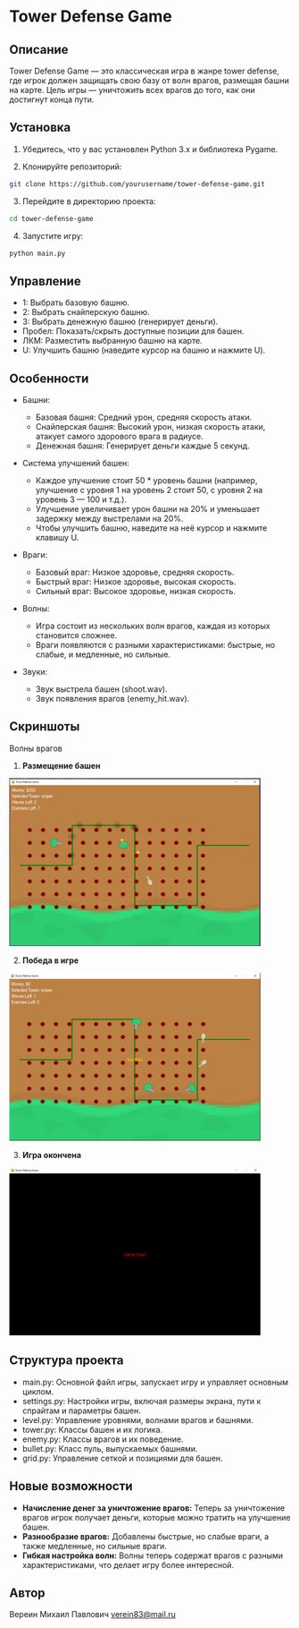 # Tower Defense Game

## Описание

Tower Defense Game — это классическая игра в жанре tower defense, где игрок должен защищать свою базу от волн врагов, размещая башни на карте. Цель игры — уничтожить всех врагов до того, как они достигнут конца пути.

## Установка

1. Убедитесь, что у вас установлен Python 3.x и библиотека Pygame.

2. Клонируйте репозиторий:
```bash
git clone https://github.com/yourusername/tower-defense-game.git
```

3. Перейдите в директорию проекта:
```bash
cd tower-defense-game
```

4. Запустите игру:
```bash
python main.py
```

## Управление
- 1: Выбрать базовую башню.
- 2: Выбрать снайперскую башню.
- 3: Выбрать денежную башню (генерирует деньги).
- Пробел: Показать/скрыть доступные позиции для башен.
- ЛКМ: Разместить выбранную башню на карте.
- U: Улучшить башню (наведите курсор на башню и нажмите U).

## Особенности
- Башни:
  - Базовая башня: Средний урон, средняя скорость атаки.
  - Снайперская башня: Высокий урон, низкая скорость атаки, атакует самого здорового врага в радиусе.
  - Денежная башня: Генерирует деньги каждые 5 секунд.

- Система улучшений башен:
  - Каждое улучшение стоит 50 * уровень башни (например, улучшение с уровня 1 на уровень 2 стоит 50, с уровня 2 на 
уровень 3 — 100 и т.д.).
  - Улучшение увеличивает урон башни на 20% и уменьшает задержку между выстрелами на 20%.
  - Чтобы улучшить башню, наведите на неё курсор и нажмите клавишу U.

- Враги:
  - Базовый враг: Низкое здоровье, средняя скорость.
  - Быстрый враг: Низкое здоровье, высокая скорость.
  - Сильный враг: Высокое здоровье, низкая скорость.

- Волны: 
  - Игра состоит из нескольких волн врагов, каждая из которых становится сложнее.
  - Враги появляются с разными характеристиками: быстрые, но слабые, и медленные, но сильные.

- Звуки:
    - Звук выстрела башен (shoot.wav).
    - Звук появления врагов (enemy_hit.wav).

## Скриншоты
Волны врагов
1. **Размещение башен**

<img src="screenshots/screenshots_game.PNG" width="450" height="300" />

2. **Победа в игре**

<img src="screenshots/win_game_over.PNG" width="450" height="300" />


3. **Игра окончена**

<img src="screenshots/game_over.PNG" width="450" height="300" />

## Структура проекта
- main.py: Основной файл игры, запускает игру и управляет основным циклом.
- settings.py: Настройки игры, включая размеры экрана, пути к спрайтам и параметры башен.
- level.py: Управление уровнями, волнами врагов и башнями.
- tower.py: Классы башен и их логика.
- enemy.py: Классы врагов и их поведение.
- bullet.py: Класс пуль, выпускаемых башнями.
- grid.py: Управление сеткой и позициями для башен.

## Новые возможности
- **Начисление денег за уничтожение врагов:** Теперь за уничтожение врагов игрок получает деньги, которые можно тратить на 
улучшение башен.
- **Разнообразие врагов:** Добавлены быстрые, но слабые враги, а также медленные, но сильные враги.
- **Гибкая настройка волн:** Волны теперь содержат врагов с разными характеристиками, что делает игру более интересной.

## Автор
Вереин Михаил Павлович 
verein83@mail.ru